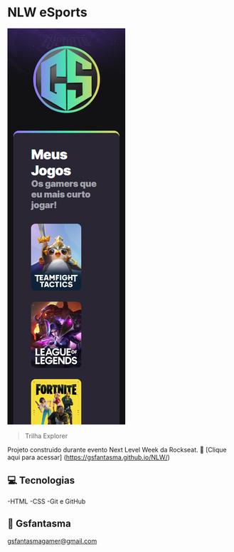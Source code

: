 # NLW eSports

![preview](./.github/preview.png)

> Trilha Explorer

Projeto construido durante evento Next Level Week
da Rockseat.
📲
[Clique aqui para acessar] (https://gsfantasma.github.io/NLW/)

## 💻 Tecnologias

-HTML
-CSS
-Git e GitHub

## 👻 Gsfantasma

gsfantasmagamer@gmail.com